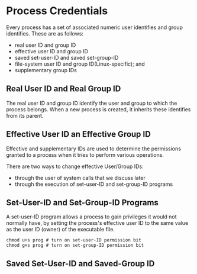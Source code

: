 # Process Credentials
Every process has a set of associated numeric user identifies and group identifies. These are as follows:
- real user ID and group ID
- effective user ID and group ID
- saved set-user-ID and saved set-group-ID
- file-system user ID and group ID(Linux-specific); and 
- supplementary group IDs

## Real User ID and Real Group ID
The real user ID and group ID identify the user and group to which the process belongs. When a new process is created, it inherits these identifies from its parent.

## Effective User ID an Effective Group ID
Effective and supplementary IDs are used to determine the permissions granted to a process when it tries to perform various operations.

There are two ways to change effective User/Group IDs:
- through the user of system calls that we discuss later
- through the execution of set-user-ID and set-group-ID programs

## Set-User-ID and Set-Group-ID Programs
A set-user-ID program allows a process to gain privileges it would not normally have, by setting the process's effective user ID to the same value as the user ID (owner) of the executable file.
```shell
chmod u+s prog # turn on set-user-ID permission bit
chmod g+s prog # turn on set-group-ID permission bit
```

## Saved Set-User-ID and Saved-Group ID
